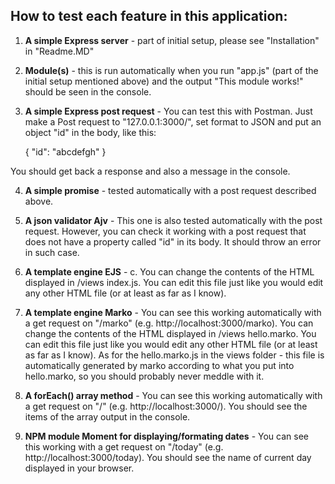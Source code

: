 How to test each feature in this application: 
--------
1. **A simple Express server** -  part of initial setup, please see "Installation" in "Readme.MD"
2. **Module(s)** - this is run automatically when you run "app.js" (part of the initial setup mentioned above) and the output "This module works!" should be seen in the console. 
3. **A simple Express post request** -  You can test this with Postman. Just make a Post request to "127.0.0.1:3000/", set format to JSON and put an object "id" in the body, like this: 

   {
      	"id": "abcdefgh"
   }

You should get back a response and also a message in the console. 

4. **A simple promise** - tested automatically with a post request described above. 

5. **A json validator Ajv** - This one is also tested automatically with the post request. However, you can check it working with a post request that does not have a property called "id" in its body. It should throw an error in such case. 

6. **A template engine EJS** - c. You can change the contents of the HTML displayed in /views index.js. You can edit this file just like you would edit any other HTML file (or at least as far as I know). 

6. **A template engine Marko** - You can see this working automatically with a get request on "/marko" (e.g. http://localhost:3000/marko). You can change the contents of the HTML displayed in /views hello.marko. You can edit this file just like you would edit any other HTML file (or at least as far as I know). 
As for the hello.marko.js in the views folder - this file is automatically generated by marko according to what you put into hello.marko, so you should probably never meddle with it. 

8. **A forEach() array method** - You can see this working automatically with a get request on "/" (e.g. http://localhost:3000/). You should see the items of the array output in the console. 

9. **NPM module Moment for displaying/formating dates** - You can see this working  with a get request on "/today" (e.g. http://localhost:3000/today). You should see the name of current day displayed in your browser. 